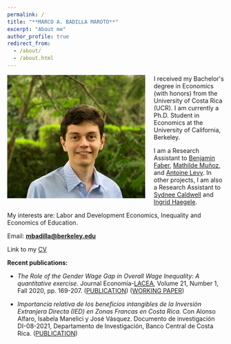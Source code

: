 ```yaml
---
permalink: /
title: "**MARCO A. BADILLA MAROTO**"
excerpt: "About me"
author_profile: true
redirect_from: 
  - /about/
  - /about.html
---
```


<img class="img-responsive" style="float: left; margin: 0px 20px 5px 0px;" src="/images/photo1.jpg" width="320"> 

I received my Bachelor's degree in Economics (with honors) from the University of Costa Rica (UCR). I am currently a Ph.D. Student in Economics at the University of California, Berkeley. 

I am a Research Assistant to [Benjamin Faber](https://eml.berkeley.edu//~faberb/), [Mathilde Muñoz](https://sites.google.com/view/mathilde-munoz/about), and [Antoine Levy](https://sites.google.com/view/antoine-levy/home). In other projects, I am also a Research Assistant to [Sydnee Caldwell](https://www.sydneecaldwell.com/) and [Ingrid Haegele](https://www.ingridhaegele.com/).

My interests are: Labor and Development Economics, Inequality and Economics of Education.

Email: **mbadilla@berkeley.edu**

Link to my [CV](/files/CV_M_A_Badilla.pdf)  


**Recent publications:** 

* *The Role of the Gender Wage Gap in Overall Wage Inequality: A quantitative exercise.* 
Journal Economía-[LACEA](http://economia.lacea.org/), Volume 21, Number 1, Fall 2020, pp. 169-207. ([PUBLICATION](https://www.brookings.edu/book/economia-fall-2020/)) ([WORKING PAPER](/files/MA_BADILLA_LACEA_GENDER_GAP.pdf)) 

* *Importancia relativa de los beneficios intangibles de la Inversión Extranjera Directa (IED) en Zonas Francas en Costa Rica.* 
Con Alonso Alfaro, Isabela Manelici y José Vásquez. Documento de investigación DI-08-2021, Departamento de Investigación, Banco Central de Costa Rica.
([PUBLICATION](/files/BCCR_IED.pdf))

